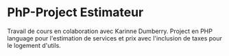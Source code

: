 # PhP-Project Estimateur
Travail de cours en colaboration avec Karinne Dumberry. Project en PHP language pour l'estimation de services et prix avec l'inclusion de taxes pour le logement d'utils.
